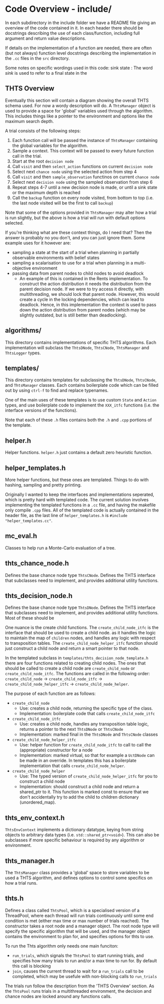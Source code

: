 # Code Overview - include/

In each subdirectory in the include folder we have a README file giving an overview of the code contained in it. In 
each header there should be docstrings describing the use of each class/function, including full argument and 
return value descriptions. 

If details on the implementation of a function are needed, there are often (but not always) function level docstrings 
describing the implementation in the `.cc` files in the `src` directory.

Some notes on specific wordings used in this code:
sink state
: The word *sink* is used to refer to a final state in the 



## THTS Overview

Eventually this section will contain a diagram showing the overall THTS schema used. For now a wordy description will 
do. A `ThtsManager` object is used to provide a space for 'global' variables used through the algorithm. This includes 
things like a pointer to the environment and options like the maximum search depth.

A trial consists of the following steps:
1. Each function call will be passed the instance of `ThtsManager` containing the global variables for the algorithm.
2. Sample a context. This context will be passed to every future function call in the trial.
3. Start at the root `decision node`
4. Call `visit` and then `select_action` functions on current `decision node`
5. Select next `chance node` using the selected action from step 4
6. Call `visit` and then `sample_observation` functinos on current `chance node`
7. Select next `decision node` using the sampled observation from step 6
8. Repeat steps 4-7 until a new decision node is made, or until a sink state or the maximum depth is reached
9. Call the `backup` function on every node visited, from bottom to top (i.e. the last node visited will be the first 
    to call `backup`)

Note that some of the options provided in `ThtsManager` may alter how a trial is run slightly, but the above is how a 
trial will run with default options selected.

If you're thinking what are these context things, do I need that? Then the answer is probably no you don't, and you can just ignore them. Some example uses for it however are:
- sampling a state at the start of a trial when planning in partially observable environments with belief states
- sampling a scalarisation to use for a trial when planning in a multi-objective environment
- passing data from parent nodes to child nodes to avoid deadlock
    - An example of this is contained in the Rents implementation. To construct the action distribution it needs the distribution from the parent decision node. If we were to try access it directly, with multithreading, we should lock that parent node. However, this would create a cycle in the locking dependencies, which can lead to deadlock. Hence, in this implementation the context is used to pass down the action distribution from parent nodes (which may be slightly outdated, but is still better than deadlocking).



## algorithms/

This directory contains implementations of specific THTS algorithms. Each implementation will subclass the `ThtsDNode`, 
`ThtsCNode`, `ThtsManager` and `ThtsLogger` types.

## templates/

This directory contains templates for subclassing the `ThtsDNode`, `ThtsCNode`, and `ThtsManager` classes. Each 
contains boilerplate code which can be filled out by using `ctrl-f` to find and replace typenames.

One of the main uses of these templates is to use custom `State` and `Action` types, and use boilerplate code to 
implement the `XXX_itfc` functions (i.e. the interface versions of the functions).

Note that each of these `.h` files contains both the `.h` and `.cpp` portions of the template.

## helper.h

Helper functions. `helper.h` just contains a default zero heuristic function.

## helper_templates.h

More helper functions, but these ones are templated. Things to do with hashing, sampling and pretty printing.

Originally I wanted to keep the interfaces and implementations seperated, which is pretty hard with templated code. The 
current solution involves implementing the templated functions in a `.cc` file, and having the makefile only compile 
`.cpp` files. All of the templated code is actually contained in the header file, as the last line of 
`helper_templates.h` is `#include "helper_templates.cc"`.

## mc_eval.h

Classes to help run a Monte-Carlo evaluation of a tree.

## thts_chance_node.h

Defines the base chance node type `ThtsCNode`. Defines the THTS interface that subclasses need to implement, and 
provides additional utility functions.

## thts_decision_node.h

Defines the base chance node type `ThtsDNode`. Defines the THTS interface that subclasses need to implement, and 
provides additional utility functions. Most of these should be 

One nuance is the create child functions. The `create_child_node_itfc` is the interface that should be used to create 
a child node. as it handles the logic to maintain the map of `children` nodes, and handles any logic with respect to 
transposition tables. The `create_child_node_helper_itfc` function should just construct a child node and return a 
smart pointer to that node.

In the templated subclass in `templates/thts_decision_node_template.h` there are four functions related to creating 
child nodes. The ones that should be called to create a child node are `create_child_node` or `create_child_node_itfc`. 
The functions are called in the following order: `create_child_node` -> `create_child_node_itfc` -> 
`create_child_node_helper_itfc` -> `create_child_node_helper`. 

The purpose of each function are as follows:
- `create_child_node`
    - Use: creates a child node, returning the specific type of the class.
    - Implementation: boilerplate code that calls `create_child_node_itfc`
- `create_child_node_itfc`
    - Use: creates a child node, handles any transposition table logic, returns a pointer to the next `ThtsDNode` or `ThtsCNode`
    - Implementation: marked final in the `ThtsDNode` and `ThtsCNode` classes
- `create_child_node_helper_itfc`
    - Use: helper function for `create_child_node_itfc` to call to call the (appropriate) constructor for a node 
    - Implementation: marked virtual, so that for example a `UctDNode` can be made in an override. In templates this has a boilerplate implementation that calls `create_child_node_helper`. 
- `create_child_node_helper`
    - Use: The typed version of `create_child_node_helper_itfc` for you to construct a child node
    - Implementation: should construct a child node and return a shared_ptr to it. This function is marked const to ensure that we don't accidentally try to add the child to children dictionary (unordered_map).

## thts_env_context.h

`ThtsEnvContext` implements a dictionary datatype, keying from string objects to arbitrary data types (i.e. 
`std::shared_ptr<void>`). This can also be subclasses if more specific behaviour is required by any algorithm or 
environment.

## thts_manager.h

The `ThtsManager` class provides a 'global' space to store variables to be used a THTS algorithm, and defines options 
to control some specifics on how a trial runs. 

## thts.h

Defines a class called `ThtsPool`, which is a specialised version of a ThreadPool, where each thread will run trials 
continuously until some end condition is met (either max time or max number of trials reached). The constructor takes a 
root node and a manager object. The root node type will specify the specific algorithm that will be used, and 
the manager object contains the environment to plan for, and specifies options for thts to use.

To run the Thts algorithm only needs one main funciton:
- `run_trials`, which signals the `ThtsPool` to start running trials, and specifies how many trials to run and/or a max 
    time to run for. By default this call is blocking
- `join`, causes the current thread to wait for a `run_trials` call to be completed, which may be usefule with 
    non-blocking calls to `run_trials`

The trials run follow the description from the 'THTS Overview' section. As the `ThtsPool` runs trials in a 
multithreaded environment, the decision and chance nodes are locked around any functions calls.

